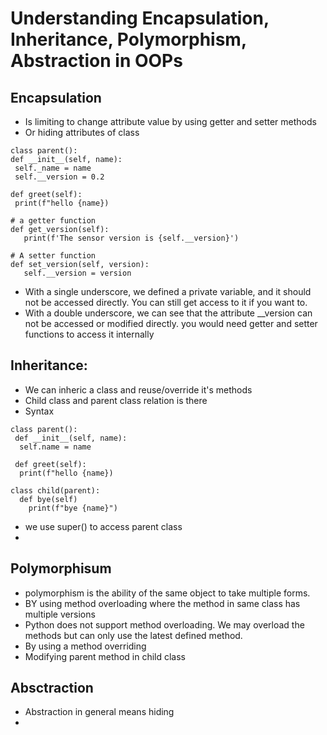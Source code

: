# Understanding Encapsulation, Inheritance, Polymorphism, Abstraction in OOPs
## Encapsulation
 - Is limiting to change attribute value by using getter and setter methods
 - Or hiding attributes of class
 ```
class parent():
 def __init__(self, name):
  self._name = name
  self.__version = 0.2

 def greet(self):
  print(f"hello {name})

# a getter function
def get_version(self):
    print(f'The sensor version is {self.__version}')

# A setter function
def set_version(self, version):
    self.__version = version
```
- With a single underscore, we defined a private variable, and it should not be accessed directly.  You can still get access to it if you want to.
- With a double underscore, we can see that the attribute __version can not be accessed or modified directly. you would need getter and setter functions to access it internally
## Inheritance:
- We can inheric a class and reuse/override it's methods
- Child class and parent class relation is there
- Syntax
```
class parent():
 def __init__(self, name):
  self.name = name

 def greet(self):
  print(f"hello {name})

class child(parent):
  def bye(self)
    print(f"bye {name}")
```
- we use super() to access parent class
- 
## Polymorphisum
-  polymorphism is the ability of the same object to take multiple forms.
-  BY using method overloading where the method in same class has multiple versions 
  - Python does not support method overloading. We may overload the methods but can only use the latest defined method.
-  By using a method overriding
  -  Modifying parent method in child class

## Absctraction
- Abstraction in general means hiding
- 
